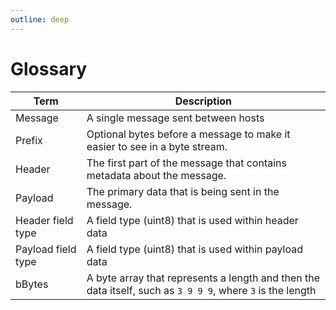 ```yaml
---
outline: deep
---
```


# Glossary

| Term               | Description                                                             |
| ------------------ | ----------------------------------------------------------------------- |
| Message            | A single message sent between hosts                                     |
| Prefix | Optional bytes before a message to make it easier to see in a byte stream. |
| Header             | The first part of the message that contains metadata about the message. |
| Payload             | The primary data that is being sent in the message.                     |
| Header field type  | A field type (uint8) that is used within header data                    |
| Payload field type | A field type (uint8) that is used within payload data                   |
| bBytes             | A byte array that represents a length and then the data itself, such as `3 9 9 9`, where `3` is the length |
